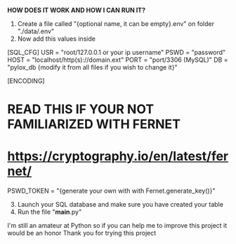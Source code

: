 __HOW DOES IT WORK AND HOW I CAN RUN IT?__

1. Create a file called "{optional name, it can be empty}.env" on folder "./data/.env"
2. Now add this values inside

[SQL_CFG]
USR = "root/127.0.0.1 or your ip username"
PSWD = "password"
HOST = "localhost/http(s)://domain.ext"
PORT = "port/3306 (MySQL)"
DB = "pylox_db {modify it from all files if you wish to change it}"

[ENCODING]
# __READ THIS IF YOUR NOT FAMILIARIZED WITH FERNET__
# https://cryptography.io/en/latest/fernet/
PSWD_TOKEN = "{generate your own with with Fernet.generate_key()}"

3. Launch your SQL database and make sure you have created your table
4. Run the file "__main__.py"

I'm still an amateur at Python so if you can help me to improve this project it would be an honor
Thank you for trying this project
